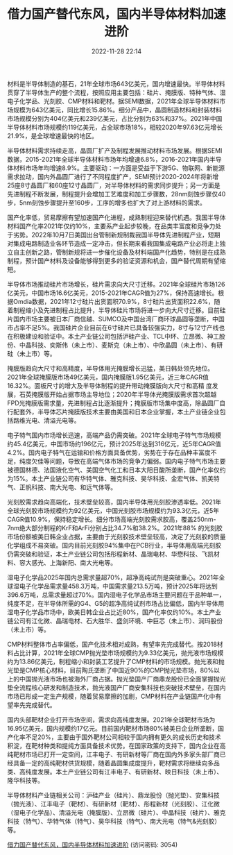 ﻿---
title: 借力国产替代东风，国内半导体材料加速进阶
date: 2022-11-28 22:14
tags:
- 半导体材料
updated: 
---

材料是半导体制造的基石，21年全球市场643亿美元，国内增速最快。半导体材料贯穿了半导体生产的整个流程，按照应用主要包括：硅片、掩膜版、特种气体、湿电子化学品、光刻胶、CMP材料和靶材。据SEMI数据，2021年全球半导体材料市场规模为643亿美元，同比增长15.86%。细分产品中，晶圆制造材料和封装材料市场规模分别为404亿美元和239亿美元，占比分别为63%和37%。2021年中国半导体材料市场规模约119亿美元，占全球市场18%，相较2020年97.63亿元增长21.9%，是全球增速最快的地区。

半导体材料需求持续走高，晶圆厂扩产及制程发展推动材料市场发展。根据SEMI数据，2015-2021年全球半导体材料市场年均增速6.8%，2016-2021年国内半导体材料市场年均增速8.9%。主要驱动：一方面是受益于下游5G、物联网、新能源需求拉动，国内外晶圆厂进行了不同程度扩产，SEMI预计2020-2024年将新增25座8寸晶圆厂和60座12寸晶圆厂，对半导体材料的需求同步提升；另一方面是先进制程不断发展，制程提升会增加工艺难度和加工步骤数，28nm刻蚀步骤仅40步，5nm刻蚀步骤提升至160步，工序的增多也扩大了对上游材料的需求。

国产化率低，贸易摩擦有望加速国产化进程，成熟制程迎来替代机遇。我国半导体材料国产化率2021年仅约10%，主要系产业起步较晚，在品类丰富度和竞争力处于劣势。2022年10月7日美国出台管制新规制裁我国半导体先进制程产业，短期对集成电路制造业各环节造成一定冲击，但长期来看我国集成电路产业必将走上独立自主创新之路，管制新规将进一步催化设备及材料端国产化趋势，特别是在成熟制程，预计国产材料及设备能够得到更多的验证资源和机会，国产替代周期有望缩短。
<!-- more -->
半导体市场推动硅片市场增长，硅片需求向大尺寸迁移。2021年全球硅片市场126亿美元，中国市场16.6亿美元，2015-2021年CAGR值为27%，保持高速增长。根据Omdia数据，2021年12寸硅片出货面积70.9%，8寸硅片出货面积22.6%，随着制程缩小及先进制程占比提升，半导体硅片市场将进一步向大尺寸迁移。目前硅片国内市场主要被日本厂商信越、SUMCO及中国台湾厂商环球晶圆等垄断，中国市占率不足5%。我国硅片企业目前在6寸硅片已具备较强实力，8寸与12寸产线也在积极建设和验证中。本土产业链公司包括沪硅产业、TCL中环、立昂微、神工股份、中晶科技、奕斯伟（未上市）、麦斯克（未上市）、中欣晶圆（未上市）、有研硅（未上市）等。

掩膜版趋向大尺寸和高精度，半导体用光掩膜增长迅猛，美日韩处领先地位。2021年全球掩膜版市场49亿美元，国内掩膜版1.95亿美元，近三年CAGR值16.32%。面板尺寸的增大及半导体制程的提升带动掩膜版向大尺寸和高精
度发展，石英掩膜版开始占据市场主导地位；2020年半导体光掩膜版需求首次超越FPD光掩膜版需求量，先进制程占比逐渐提升；掩膜版市场集中度高，除晶圆厂自行配套外，半导体芯片掩膜版技术主要由美国和日本企业掌握，本土产业链企业包括路维光电、清溢光电等。

电子特气国内市场增长迅速，高端产品仍需突破。2021年全球电子特气市场规模约45.4亿美元，中国市场约196亿元，预计2025年达到316亿元，近5年CAGR值4.2%。国内电子特气在运输和价格方面具备优势，劣势在于存在品种丰富度不足，纯度欠佳等问题，导致在高端气体市场的竞争力偏弱。国内电子特气市场主要被德国林德、法国液化空气、美国空气化工和日本大阳日酸所垄断，国产化率仅约为15%。本土产业链公司有华特气体、雅克科技、昊华科技、金宏气体、凯美特气、正帆科技、南大光电、和远气体等。

光刻胶需求趋向高端化，技术壁垒较高，国内半导体用光刻胶渗透率低。2021年全球光刻胶市场规模约为92亿美元，中国光刻胶市场规模约为93.3亿元，近5年CAGR值10.9%，保持稳定增长。细分市场高端光刻胶需求胶高，覆盖250nm-7nm绝大部分制程的KrF和ArFi分别占比34.7%和38.2%。2021年88%
的光刻胶市场份额被美日韩企业占据，主要由于光刻胶技术壁垒较高，决定了光刻胶的质量化学组成不易突破。国内目前光刻胶94%集中在PCB行业，半导体用高端光刻胶仍需突破和验证，本土产业链公司包括彤程新材、晶瑞电材、华懋科技、飞凯材料、容大感光、上海新阳、南大光电等。

湿电子化学品2025年国内总需求量超70%，超净高纯试剂是突破重心。2021年全球湿电子化学品需求量458.3万吨，中国需求量213.5万吨，预计2025年将达到396.6万吨，总需求量超过70%。国内湿电子化学品市场主要问题在于品种单一，纯度不足，在半导体所需的G4、G5的超净高纯试剂市场占比偏低，国内半导体用湿电子化学品市场中，欧美日韩企业占比近80%，国产化率仅约10%。本土产业链公司有江化微、晶瑞电材、石大胜华、盛剑环境、中巨芯（未上市）、润玛股份（未上市）等。

CMP材料整体市占率偏低，国产化技术相对成熟，有望率先完成替代。按2018材料占比计算，2021年全球CMP抛光垫市场规模约为9.33亿美元，抛光液市场规模约为13.86亿美元，制程缩小和封装工艺提升了CMP材料的市场规模。抛光液和抛光垫是CMP核心材料，目前陶氏垄断了中国近90%的CMP抛光垫市场，80%以上的中国抛光液市场也被海外厂商占据。抛光垫国产厂商鼎龙股份已全面掌握抛光垫全流程核心研发和制造技术，抛光液国产厂商安集科技也突破技术壁垒，在国内市场已形成一定生产规模，随着贸易摩擦的加剧，CMP材料在产业链国产化中有望率先完成替代。

国内头部靶材企业打开市场空间，需求向高纯度发展。2021年全球靶材市场为16.95亿美元，国内规模约17亿元。目前国内靶材市场80%被美日企业所垄断，国产化率不足20%，主要由于国外靶材公司相较于国内拥有更久的成长历史和技术积淀，在靶材种类和提纯方面具备技术优势。在国家政策的支持下，国内企业在高纯靶材市场已打开一定空间，江丰电子、有研新材等厂商在国内外多家头部厂商已经具备一定的高纯靶材供货规模，随着晶圆集成度提升，靶材需求将继续向多品类、高纯度发展。本土产业链公司有江丰电子、有研新材、映日科技（未上市）、隆华科技等。

半导体材料产业链相关公司：沪硅产业（硅片）、鼎龙股份（抛光垫）、安集科技（抛光液）、江丰电子（靶材）、有研新材（靶材）、彤程新材（光刻胶）、江化微（湿电子化学品）、清溢光电（掩膜版）、立昂微（硅片）、中晶科技（硅片）、雅克科技（特气）、华特气体（特气）、昊华科技（特气）、南大光电（特气&光刻胶）等。

[借力国产替代东风，国内半导体材料加速进阶](https://url12.ctfile.com/f/3948612-735504060-697476?p=3054)
(访问密码: 3054)

